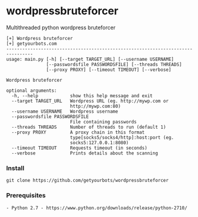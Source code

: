 # wordpressbruteforcer

Multithreaded python wordpress bruteforcer

```
[+] Wordpress bruteforcer
[+] getyourbots.com
--------------------------------------------------------------------------------
usage: main.py [-h] [--target TARGET_URL] [--username USERNAME]
               [--passwordsfile PASSWORDSFILE] [--threads THREADS]
               [--proxy PROXY] [--timeout TIMEOUT] [--verbose]

Wordpress bruteforcer

optional arguments:
  -h, --help            show this help message and exit
  --target TARGET_URL   Wordpress URL (eg. http://mywp.com or
                        http://mywp.com:80)
  --username USERNAME   Wordpress username
  --passwordsfile PASSWORDSFILE
                        File containing passwords
  --threads THREADS     Number of threads to run (default 1)
  --proxy PROXY         A proxy chain in this format
                        type[socks5/socks4/http]:host:port (eg.
                        socks5:127.0.0.1:8080)
  --timeout TIMEOUT     Requests timeout (in seconds)
  --verbose             Prints details about the scanning
```

### Install
    git clone https://github.com/getyourbots/wordpressbruteforcer
    
### Prerequisites
    - Python 2.7 - https://www.python.org/downloads/release/python-2710/
